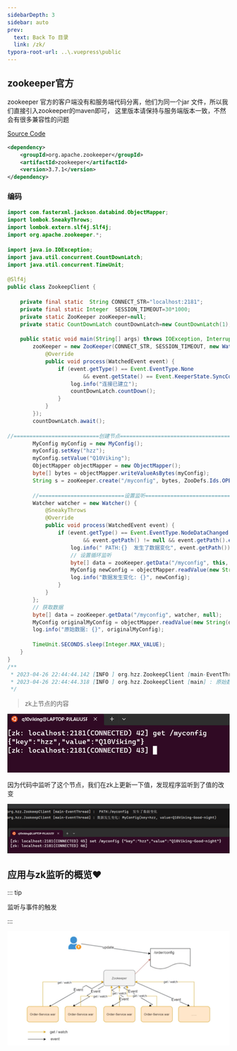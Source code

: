```yaml
---
sidebarDepth: 3
sidebar: auto
prev:
  text: Back To 目录
  link: /zk/
typora-root-url: ..\.vuepress\public
---
```




## zookeeper官方

zookeeper 官方的客户端没有和服务端代码分离，他们为同一个jar 文件，所以我们直接引入zookeeper的maven即可， 这里版本请保持与服务端版本一致，不然会有很多兼容性的问题

[Source Code](https://github.com/Q10Viking/learncode/tree/main/zookeeper/basic-zk)

```xml
<dependency>
    <groupId>org.apache.zookeeper</groupId>
    <artifactId>zookeeper</artifactId>
    <version>3.7.1</version>
</dependency>
```

### 编码

```java
import com.fasterxml.jackson.databind.ObjectMapper;
import lombok.SneakyThrows;
import lombok.extern.slf4j.Slf4j;
import org.apache.zookeeper.*;

import java.io.IOException;
import java.util.concurrent.CountDownLatch;
import java.util.concurrent.TimeUnit;

@Slf4j
public class ZookeepClient {

    private final static  String CONNECT_STR="localhost:2181";
    private final static Integer  SESSION_TIMEOUT=30*1000;
    private static ZooKeeper zooKeeper=null;
    private static CountDownLatch countDownLatch=new CountDownLatch(1);

    public static void main(String[] args) throws IOException, InterruptedException, KeeperException {
        zooKeeper = new ZooKeeper(CONNECT_STR, SESSION_TIMEOUT, new Watcher() {
            @Override
            public void process(WatchedEvent event) {
                if (event.getType() == Event.EventType.None
                        && event.getState() == Event.KeeperState.SyncConnected) {
                    log.info("连接已建立");
                    countDownLatch.countDown();
                }
            }
        });
        countDownLatch.await();

//===========================创建节点================================================
        MyConfig myConfig = new MyConfig();
        myConfig.setKey("hzz");
        myConfig.setValue("Q10Viking");
        ObjectMapper objectMapper = new ObjectMapper();
        byte[] bytes = objectMapper.writeValueAsBytes(myConfig);
        String s = zooKeeper.create("/myconfig", bytes, ZooDefs.Ids.OPEN_ACL_UNSAFE, CreateMode.PERSISTENT);

        //===========================设置监听==========================================
        Watcher watcher = new Watcher() {
            @SneakyThrows
            @Override
            public void process(WatchedEvent event) {
                if (event.getType() == Event.EventType.NodeDataChanged
                        && event.getPath() != null && event.getPath().equals("/myconfig")) {
                    log.info(" PATH:{}  发生了数据变化", event.getPath());
                    // 设置循环监听
                    byte[] data = zooKeeper.getData("/myconfig", this, null);
                    MyConfig newConfig = objectMapper.readValue(new String(data), MyConfig.class);
                    log.info("数据发生变化: {}", newConfig);
                }
            }
        };
        // 获取数据
        byte[] data = zooKeeper.getData("/myconfig", watcher, null);
        MyConfig originalMyConfig = objectMapper.readValue(new String(data), MyConfig.class);
        log.info("原始数据: {}", originalMyConfig);

        TimeUnit.SECONDS.sleep(Integer.MAX_VALUE);
    }
}
/**
 * 2023-04-26 22:44:44.142 [INFO ] org.hzz.ZookeepClient [main-EventThread] : 连接已建立
 * 2023-04-26 22:44:44.318 [INFO ] org.hzz.ZookeepClient [main] : 原始数据: MyConfig(key=hzz, value=Q10Viking)
 */
```



> zk上节点的内容

![image-20230426224721830](/images/zk/image-20230426224721830.png)

因为代码中监听了这个节点，我们在zk上更新一下值，发现程序监听到了值的改变

![image-20230426225008409](/images/zk/image-20230426225008409.png)



## 应用与zk监听的概览❤️

::: tip

监听与事件的触发

:::

<img src="/images/zk/image-20211118072058711.png" />

